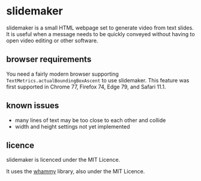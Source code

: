 # slidemaker

slidemaker is a small HTML webpage set to generate video from text slides.
It is useful when a message needs to be quickly conveyed without having to open
video editing or other software.

## browser requirements

You need a fairly modern browser supporting `TextMetrics.actualBoundingBoxAscent`
to use slidemaker. This feature was first supported in Chrome 77, Firefox 74, Edge 79,
and Safari 11.1.

## known issues
* many lines of text may be too close to each other and collide
* width and height settings not yet implemented

## licence

slidemaker is licenced under the MIT Licence.

It uses the [whammy](https://github.com/antimatter15/whammy) library, also
under the MIT Licence.
